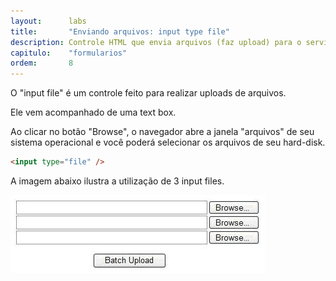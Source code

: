 ```yaml
---
layout:      labs
title:       "Enviando arquivos: input type file"
description: Controle HTML que envia arquivos (faz upload) para o servidor, ele vem acompanhado de uma text box, você poderá selecionar os arquivos de seu hard-disk.
capitulo:    "formularios"
ordem:       8
---
```


O "input file" é um controle feito para realizar uploads de arquivos.

Ele vem acompanhado de uma text box.

Ao clicar no botão "Browse", o navegador abre a janela "arquivos" de seu sistema operacional e você poderá selecionar os arquivos de seu hard-disk.

```html
<input type="file" />
```

A imagem abaixo ilustra a utilização de 3 input files.

![Ilustração de um campo input file](input-file.jpg "Ilustração de um campo input file")
